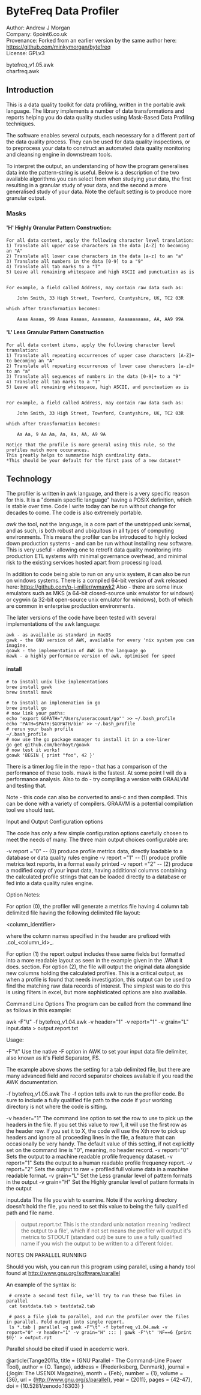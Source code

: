 # ByteFreq Data Profiler

Author: Andrew J Morgan  
Company: 6point6.co.uk  
Provenance: Forked from an earlier version by the same author here: https://github.com/minkymorgan/bytefreq  
License: GPLv3  


bytefreq_v1.05.awk  
charfreq.awk  

## Introduction
This is a data quality toolkit for data profiling, written in the portable awk language. The library implements a number of data transformations and reports helping you do data quality studies using Mask-Based Data Profiling techniques.

The software enables several outputs, each necessary for a different part of the data quality process. They can be used for data quality inspections, or to preprocess your data to construct an automated data quality monitoring and cleansing engine in downstream tools. 

To interpret the output, an understanding of how the program generalises data into the pattern-string is useful. Below is a description of the two available algorithms you can select from when studying your data, the first resulting in a granular study of your data, and the second a more generalised study of your data. Note the default setting is to produce more granular output.

### Masks

#### 'H' Highly Granular Pattern Construction:

    For all data content, apply the following character level translation:
    1) Translate all upper case characters in the data [A-Z] to becoming an "A"
    2) Translate all lower case characters in the data [a-z] to an "a"
    3) Translate all numbers in the data [0-9] to a "9"
    4) Translate all tab marks to a "T"
    5) Leave all remaining whitespace and high ASCII and punctuation as is 
    
    
    For example, a field called Address, may contain raw data such as:

        John Smith, 33 High Street, Townford, Countyshire, UK, TC2 03R

    which after transformation becomes:

        Aaaa Aaaaa, 99 Aaaa Aaaaaa, Aaaaaaaa, Aaaaaaaaaaa, AA, AA9 99A


#### 'L' Less Granular Pattern Construction

    For all data content items, apply the following character level translation:
    1) Translate all repeating occurrences of upper case characters [A-Z]+ to becoming an "A"
    2) Translate all repeating occurrences of lower case characters [a-z]+ to an "a"
    3) Translate all sequences of numbers in the data [0-9]+ to a "9"
    4) Translate all tab marks to a "T"
    5) Leave all remaining whitespace, high ASCII, and punctuation as is 
    
    
    For example, a field called Address, may contain raw data such as:

        John Smith, 33 High Street, Townford, Countyshire, UK, TC2 03R
    
    which after transformation becomes:
    
        Aa Aa, 9 Aa Aa, Aa, Aa, AA, A9 9A

    Notice that the profile is more general using this rule, so the profiles match more occurances.  
    This greatly helps to summarise high cardinality data.
    *This should be your default for the first pass of a new dataset*


## Technology

The profiler is written in awk language, and there is a very specific reason for this. It is a "domain specific language" having a POSIX definition, which is stable over time. Code I write today can be run without change for decades to come. The code is also extremely portable. 
 
*awk* the tool, not the language, is a core part of the unstripped unix kernal, and as such, is both robust and ubiquitous in all types of computing environments. This means the profiler can be introduced to highly locked down production systems - and can be run without installing new software. This is very useful - allowing one to retrofit data quality monitoring into production ETL systems with minimal governance overhead, and minimal risk to the existing services hosted apart from processing load. 

In addition to code being able to run on any unix system, it can also be run on windows systems. There is a compiled 64-bit version of awk released here: https://github.com/p-j-miller/wmawk2 Also - there are some linux emulators such as MKS (a 64-bit closed-source unix emulator for windows) or cygwin (a 32-bit open-source unix emulator for windows), both of which are common in enterprise production environments.

The later versions of the code have been tested with several implementations of the awk language:

    awk - as available as standard in MacOS
    gawk - the GNU version of AWK, available for every 'nix system you can imagine.
    goawk - the implementation of AWK in the language go
    mawk - a highly performance version of awk, optimised for speed

#### install
    # to install unix like implementations
    brew install gawk
    brew install mawk

    # to install an implemenation in go
    brew install go
    # now link your paths:
    echo 'export GOPATH="/Users/useraccount/go"' >> ~/.bash_profile
    echo 'PATH=$PATH:$GOPATH/bin' >> ~/.bash_profile
    # rerun your bash profile
    ~/.bash_profile
    # now use the go package manager to install it in a one-liner
    go get github.com/benhoyt/goawk
    # now test it works!
    goawk 'BEGIN { print "foo", 42 }'
    
There is a timer.log file in the repo - that has a comparison of the performance of these tools. mawk is the fastest. 
At some point I will do a performance analysis. Also to do - try compiling a version with GRAALVM and testing that.

Note - this code can also be converted to ansi-c and then compiled. This can be done with a variety of compilers. 
GRAAVM is a potential compilation tool we should test.


Input and Output Configuration options

The code has only a few simple configuration options carefully chosen to meet the needs of many. The three main output choices 
configurable are:

-v report ="0" -- (0) produce profile metrics data, directly loadable to a database or data quality rules engine
-v report ="1" -- (1) produce profile metrics text reports, in a format easily printed 
-v report ="2" -- (2) produce a modified copy of your input data, having additional columns containing the calculated profile 
strings that can be loaded directly to a database or fed into a data quality rules engine.

Option Notes:

For option (0), the profiler will generate a metrics file having 4 column tab delimited file having the following delimited 
file layout:

<filename><column_identifier><count><pattern>

where the column names specified in the header are prefixed with .col_<column_id>_. 

For option (1) the report output includes these same fields but formatted into a more readable layout as seen in the example
given in the .What it does. section.
For option (2), the file will output the original data alongside new columns holding the calculated profiles. This is a critical 
output, as when a profile is found that needs investigation, this output can be used to find the matching raw data records of 
interest. The simplest was to do this is using filters in excel, but more sophisticated options are also available.


Command Line Options
The program can be called from the command line as follows in this example:

awk -F"\t" -f bytefreq_v1.04.awk -v header="1" -v report="1" -v grain="L" input.data > output.report.txt


Usage:

-F"\t"        Use the native -F option in AWK to set your input data file delimiter, also known as it's Field Separator, FS. 

The example above shows the setting for a tab delimited file, but there are many advanced field and record separator 
choices available if you read the AWK documentation.  


-f bytefreq_v1.05.awk        The -f option tells awk to run the profiler code. Be sure to include a fully qualified file path 
                             to the code if your working directory is not where the code is sitting. 


-v header="1"        The command line option to set the row to use to pick up the headers in the file. 
                     If you set this value to row 1, it will use the first row as the header row. If you set it to X, the code 
                     will use the Xth row to pick up headers and ignore all proceeding lines in the file, a feature that can 
                     occasionally be very handy. The default value of this setting, if not explicitly set on the command 
                     line is "0", meaning, no header record.
-v report="0"        Sets the output to a machine readable profile frequency dataset.
-v report="1"        Sets the output to a human readable profile frequency report.
-v report="2"        Sets the output to raw + profiled full volume data in a machine readable format.
-v grain="L"         Set the Less granular level of pattern formats in the output
-v grain="H"         Set the Highly granular level of pattern formats in the output


input.data          The file you wish to examine. Note if the working directory doesn't hold the file, you need to set this 
                    value to being the fully qualified path and file name.


> output.report.txt        This is the standard unix notation meaning 'redirect the output to a file', which if not set 
                           means the profiler will output it's metrics to STDOUT (standard out) be sure to use a fully qualified
                           name if you wish the output to be written to a different folder.


NOTES ON PARALLEL RUNNING

Should you wish, you can run this program using parallel, 
using a handy tool found at http://www.gnu.org/software/parallel

An example of the syntax is:

     # create a second test file, we'll try to run these two files in parallel
     cat testdata.tab > testdata2.tab

     # pass a file glob to parallel, and run the profiler over the files in parallel. Fold output into single report. 
     ls *.tab | parallel -q gawk -F"\t" -f bytefreq_v1.04.awk -v report="0" -v header="1" -v grain="H" ::: | gawk -F"\t" 'NF==6 {print $0}' > output.rpt

Parallel should be cited if used in acedemic work.

@article{Tange2011a,
    title = {GNU Parallel - The Command-Line Power Tool},
    author = {O. Tange},
    address = {Frederiksberg, Denmark},
    journal = {;login: The USENIX Magazine},
    month = {Feb},
    number = {1},
    volume = {36},
    url = {http://www.gnu.org/s/parallel},
    year = {2011},
    pages = {42-47},
    doi = {10.5281/zenodo.16303}
  }


